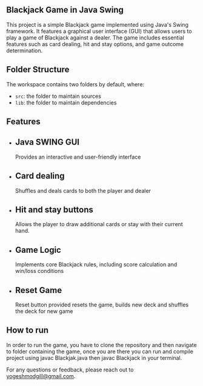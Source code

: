 ## Blackjack Game in Java Swing

This project is a simple Blackjack game implemented using Java's Swing framework. It features a graphical user interface (GUI) that allows users to play a game of Blackjack against a dealer. The game includes essential features such as card dealing, hit and stay options, and game outcome determination.

## Folder Structure

The workspace contains two folders by default, where:

- `src`: the folder to maintain sources
- `lib`: the folder to maintain dependencies

## Features

- ## Java SWING GUI
  Provides an interactive and user-friendly interface
- ## Card dealing
  Shuffles and deals cards to both the player and dealer
- ## Hit and stay buttons
  Allows the player to draw additional cards or stay with their current hand.
- ## Game Logic
  Implements core Blackjack rules, including score calculation and win/loss conditions
- ## Reset Game
  Reset button provided resets the game, builds new deck and shuffles the deck for new game

## How to run
In order to run the game, you have to clone the repository and then navigate to folder containing the game, once you are there you can run and compile project using javac Blackjak.java
then javac Blackjack in your terminal. 

For any questions or feedback, please reach out to yogeshmodgill@gmail.com.

    
  
  



